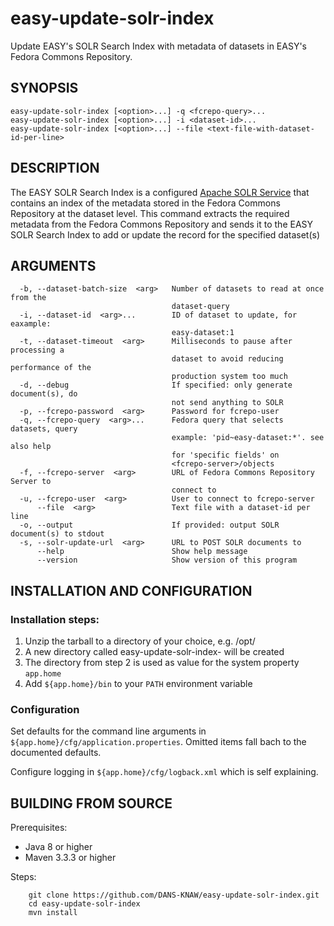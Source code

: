 easy-update-solr-index
======================

Update EASY's SOLR Search Index with metadata of datasets in EASY's Fedora Commons Repository.

SYNOPSIS
--------

    easy-update-solr-index [<option>...] -q <fcrepo-query>...
    easy-update-solr-index [<option>...] -i <dataset-id>...
    easy-update-solr-index [<option>...] --file <text-file-with-dataset-id-per-line>


DESCRIPTION
-----------

The EASY SOLR Search Index is a configured [Apache SOLR Service] that contains an index of the metadata stored
in the Fedora Commons Repository at the dataset level. This command extracts the required metadata from the 
Fedora Commons Repository and sends it to the EASY SOLR Search Index to add or update the record for the specified
dataset(s)


ARGUMENTS
---------

      -b, --dataset-batch-size  <arg>   Number of datasets to read at once from the
                                        dataset-query
      -i, --dataset-id  <arg>...        ID of dataset to update, for eaxample:
                                        easy-dataset:1
      -t, --dataset-timeout  <arg>      Milliseconds to pause after processing a
                                        dataset to avoid reducing performance of the
                                        production system too much
      -d, --debug                       If specified: only generate document(s), do
                                        not send anything to SOLR
      -p, --fcrepo-password  <arg>      Password for fcrepo-user
      -q, --fcrepo-query  <arg>...      Fedora query that selects datasets, query
                                        example: 'pid~easy-dataset:*'. see also help
                                        for 'specific fields' on
                                        <fcrepo-server>/objects
      -f, --fcrepo-server  <arg>        URL of Fedora Commons Repository Server to
                                        connect to
      -u, --fcrepo-user  <arg>          User to connect to fcrepo-server
          --file  <arg>                 Text file with a dataset-id per line
      -o, --output                      If provided: output SOLR document(s) to stdout
      -s, --solr-update-url  <arg>      URL to POST SOLR documents to
          --help                        Show help message
          --version                     Show version of this program



INSTALLATION AND CONFIGURATION
------------------------------

### Installation steps:

1. Unzip the tarball to a directory of your choice, e.g. /opt/
2. A new directory called easy-update-solr-index-<version> will be created
3. The directory from step 2 is used as value for the system property ``app.home``
4. Add ``${app.home}/bin`` to your ``PATH`` environment variable


### Configuration

Set defaults for the command line arguments in ``${app.home}/cfg/application.properties``.
Omitted items fall bach to the documented defaults.

Configure logging in ``${app.home}/cfg/logback.xml`` which is self explaining.


BUILDING FROM SOURCE
--------------------

Prerequisites:

* Java 8 or higher
* Maven 3.3.3 or higher
 
Steps:

        git clone https://github.com/DANS-KNAW/easy-update-solr-index.git
        cd easy-update-solr-index
        mvn install


[Apache SOLR Service]: https://lucene.apache.org/solr/
